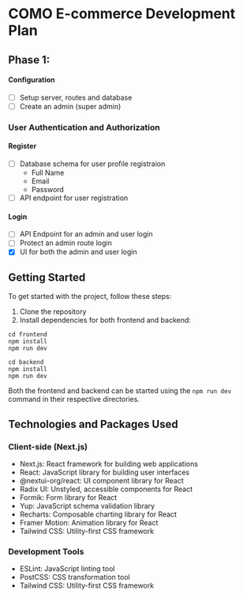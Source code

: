 # COMO E-commerce Development Plan

## Phase 1:

#### Configuration
- [ ] Setup server, routes and database
- [ ] Create an admin (super admin)

### User Authentication and Authorization

#### Register
- [ ] Database schema for user profile registraion
    - Full Name
    - Email
    - Password
- [ ] API endpoint for user registration 

#### Login
- [ ] API Endpoint for an admin and user login
- [ ] Protect an admin route login
- [x] UI for both the admin and user login

## Getting Started

To get started with the project, follow these steps:

1. Clone the repository
2. Install dependencies for both frontend and backend:

```
cd frontend 
npm install
npm run dev

cd backend
npm install
npm run dev
```

Both the frontend and backend can be started using the `npm run dev` command in their respective directories.

## Technologies and Packages Used

### Client-side (Next.js)

- Next.js: React framework for building web applications
- React: JavaScript library for building user interfaces
- @nextui-org/react: UI component library for React
- Radix UI: Unstyled, accessible components for React
- Formik: Form library for React
- Yup: JavaScript schema validation library
- Recharts: Composable charting library for React
- Framer Motion: Animation library for React
- Tailwind CSS: Utility-first CSS framework

### Development Tools

- ESLint: JavaScript linting tool
- PostCSS: CSS transformation tool
- Tailwind CSS: Utility-first CSS framework

